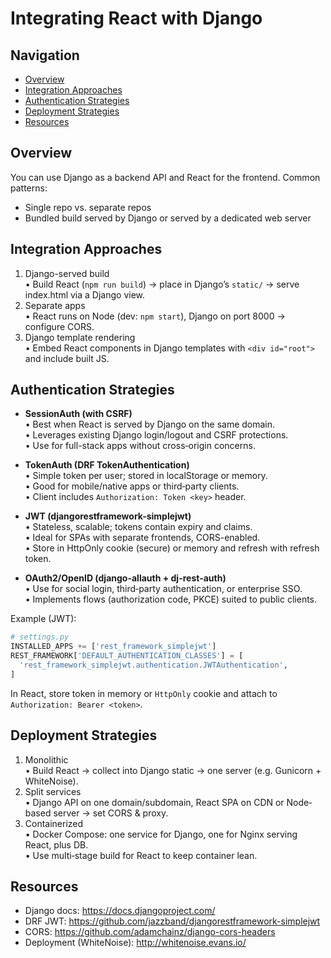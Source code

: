 # Integrating React with Django

## Navigation
- [Overview](#overview)
- [Integration Approaches](#integration-approaches)
- [Authentication Strategies](#authentication-strategies)
- [Deployment Strategies](#deployment-strategies)
- [Resources](#resources)

## Overview
You can use Django as a backend API and React for the frontend. Common patterns:
- Single repo vs. separate repos  
- Bundled build served by Django or served by a dedicated web server  

## Integration Approaches
1. Django-served build  
   • Build React (`npm run build`) → place in Django’s `static/` → serve index.html via a Django view.  
2. Separate apps  
   • React runs on Node (dev: `npm start`), Django on port 8000 → configure CORS.  
3. Django template rendering  
   • Embed React components in Django templates with `<div id="root">` and include built JS.

## Authentication Strategies
- **SessionAuth (with CSRF)**  
  • Best when React is served by Django on the same domain.  
  • Leverages existing Django login/logout and CSRF protections.  
  • Use for full-stack apps without cross‐origin concerns.

- **TokenAuth (DRF TokenAuthentication)**  
  • Simple token per user; stored in localStorage or memory.  
  • Good for mobile/native apps or third‐party clients.  
  • Client includes `Authorization: Token <key>` header.

- **JWT (djangorestframework-simplejwt)**  
  • Stateless, scalable; tokens contain expiry and claims.  
  • Ideal for SPAs with separate frontends, CORS-enabled.  
  • Store in HttpOnly cookie (secure) or memory and refresh with refresh token.

- **OAuth2/OpenID (django-allauth + dj-rest-auth)**  
  • Use for social login, third‐party authentication, or enterprise SSO.  
  • Implements flows (authorization code, PKCE) suited to public clients.

Example (JWT):
```python
# settings.py
INSTALLED_APPS += ['rest_framework_simplejwt']
REST_FRAMEWORK['DEFAULT_AUTHENTICATION_CLASSES'] = [
  'rest_framework_simplejwt.authentication.JWTAuthentication',
]
```
In React, store token in memory or `HttpOnly` cookie and attach to `Authorization: Bearer <token>`.

## Deployment Strategies
1. Monolithic  
   • Build React → collect into Django static → one server (e.g. Gunicorn + WhiteNoise).  
2. Split services  
   • Django API on one domain/subdomain, React SPA on CDN or Node‐based server → set CORS & proxy.  
3. Containerized  
   • Docker Compose: one service for Django, one for Nginx serving React, plus DB.  
   • Use multi‐stage build for React to keep container lean.

## Resources
- Django docs: https://docs.djangoproject.com/  
- DRF JWT: https://github.com/jazzband/djangorestframework-simplejwt  
- CORS: https://github.com/adamchainz/django-cors-headers  
- Deployment (WhiteNoise): http://whitenoise.evans.io/
